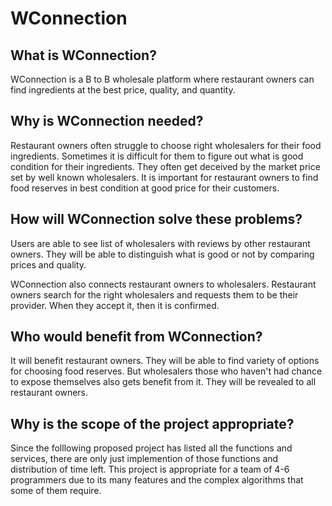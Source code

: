 # WConnection

## What is WConnection?

WConnection is a B to B wholesale platform where restaurant owners can find ingredients at the best price, quality, and quantity.

## Why is WConnection needed?

Restaurant owners often struggle to choose right wholesalers for their food ingredients. Sometimes it is difficult for them to figure out what is good condition for their ingredients. They often get deceived by the market price set by well known wholesalers. It is important for restaurant owners to find food reserves in best condition at good price for their customers. 

## How will WConnection solve these problems?

Users are able to see list of wholesalers with reviews by other restaurant owners. They will be able to distinguish what is good or not by comparing prices and quality.

WConnection also connects restaurant owners to wholesalers. Restaurant owners search for the right wholesalers and requests them to be their provider. When they accept it, then it is confirmed.

## Who would benefit from WConnection?

It will benefit restaurant owners. They will be able to find variety of options for choosing food reserves. But wholesalers those who haven't had chance to expose themselves also gets benefit from it. They will be revealed to all restaurant owners.

## Why is the scope of the project appropriate?

Since the folllowing proposed project has listed all the functions and services, there are only just implemention of those functions and distribution of time left.
This project is appropriate for a team of 4-6 programmers due to its many features and the complex algorithms that some of them require.
